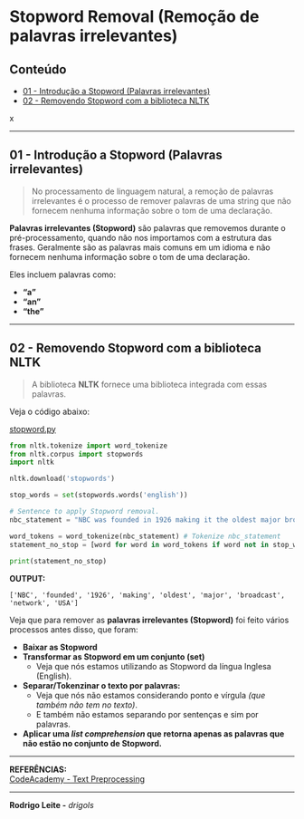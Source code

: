# Stopword Removal (Remoção de palavras irrelevantes)

## Conteúdo

 - [01 - Introdução a Stopword (Palavras irrelevantes)](#intro)
 - [02 - Removendo Stopword com a biblioteca NLTK](#nltk-stopword)



x







---

<div id="intro"></div>

## 01 - Introdução a Stopword (Palavras irrelevantes)

> No processamento de linguagem natural, a remoção de palavras irrelevantes é o processo de remover palavras de uma string que não fornecem nenhuma informação sobre o tom de uma declaração.

**Palavras irrelevantes (Stopword)** são palavras que removemos durante o pré-processamento, quando não nos importamos com a estrutura das frases. Geralmente são as palavras mais comuns em um idioma e não fornecem nenhuma informação sobre o tom de uma declaração.

Eles incluem palavras como:

 - **“a”**
 - **“an”**
 - **“the”**

---

<div id="nltk-stopword"></div>

## 02 - Removendo Stopword com a biblioteca NLTK

> A biblioteca **NLTK** fornece uma biblioteca integrada com essas palavras.

Veja o código abaixo:

[stopword.py](src/stopword.py)
```python
from nltk.tokenize import word_tokenize
from nltk.corpus import stopwords
import nltk

nltk.download('stopwords')

stop_words = set(stopwords.words('english'))

# Sentence to apply Stopword removal.
nbc_statement = "NBC was founded in 1926 making it the oldest major broadcast network in the USA"

word_tokens = word_tokenize(nbc_statement) # Tokenize nbc_statement
statement_no_stop = [word for word in word_tokens if word not in stop_words] # Apply list comprehension
 
print(statement_no_stop)
```

**OUTPUT:**  
```
['NBC', 'founded', '1926', 'making', 'oldest', 'major', 'broadcast', 'network', 'USA']
```

Veja que para remover as **palavras irrelevantes (Stopword)** foi feito vários processos antes disso, que foram:

 - **Baixar as Stopword**
 - **Transformar as Stopword em um conjunto (set)**
   - Veja que nós estamos utilizando as Stopword da língua Inglesa (English).
 - **Separar/Tokenzinar o texto por palavras:**
   - Veja que nós não estamos considerando ponto e vírgula *(que também não tem no texto)*.
   - E também não estamos separando por sentenças e sim por palavras.
 - **Aplicar uma *list comprehension* que retorna apenas as palavras que não estão no conjunto de Stopword.**

---

**REFERÊNCIAS:**  
[CodeAcademy - Text Preprocessing](https://www.codecademy.com/learn/text-preprocessing)

---

**Rodrigo Leite -** *drigols*

